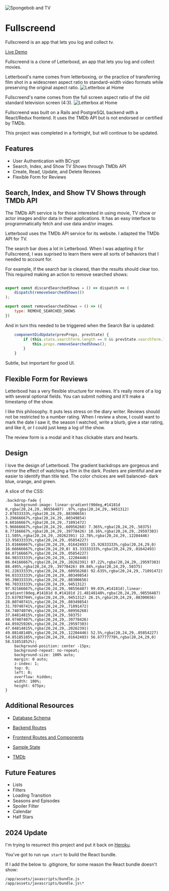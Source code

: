 ![Spongebob and TV](https://media.giphy.com/media/Sb7WSbjHFNIL6/giphy.gif)
# Fullscreend
Fullscreend is an app that lets you log and collect tv. 

[Live Demo](https://fullscreend-1e2cf806ef6e.herokuapp.com/)

Fullscreend is a clone of Letterboxd, an app that lets you log and collect movies. 

Letterboxd's name comes from letterboxing, or the practice of transferring film shot in a widescreen aspect ratio to standard-width video formats while preserving the original aspect ratio.
![Letterbox at Home](https://upload.wikimedia.org/wikipedia/commons/0/01/Image_cropping_235x1.jpg)

Fullscreend's name comes from the full screen aspect ratio of the old standard television screen (4:3). 
![Letterbox at Home](https://upload.wikimedia.org/wikipedia/commons/2/26/Image_cropping_133x1.jpg)

Fullscreend was built on a Rails and PostgreSQL backend with a React/Redux frontend. It uses the TMDb API but is not endorsed or certified by TMDb.

This project was completed in a fortnight, but will continue to be updated.

## Features

* User Authentication with BCrypt
* Search, Index, and Show TV Shows through TMDb API
* Create, Read, Update, and Delete Reviews
* Flexible Form for Reviews

## Search, Index, and Show TV Shows through TMDb API

The TMDb API service is for those interested in using movie, TV show or actor images and/or data in their applications. It has an easy interface to programmatically fetch and use data and/or images. 

Letterboxd uses the TMDb API service for its website. I adapted the TMDb API for TV.

The search bar does a lot in Letterboxd. When I was adapting it for Fullscreend, I was suprised to learn there were all sorts of behaviors that I needed to account for. 

For example, if the search bar is cleared, than the results should clear too. This required making an action to remove searched shows:

```javascript

export const discardSearchedShows = () => dispatch => (
    dispatch(removeSearchedShows())
);

export const removeSearchedShows = () => ({
    type: REMOVE_SEARCHED_SHOWS
})

```

And in turn this needed to be triggered when the Search Bar is updated:

```javascript
    componentDidUpdate(prevProps, prevState) {
        if (this.state.searchTerm.length == 0 && prevState.searchTerm.length > 0) {
            this.props.removeSearchedShows();
        }
    }
```

Subtle, but important for good UI.

## Flexible Form for Reviews

Letterboxd has a very flexible structure for reviews. It's really more of a log with several optional fields. You can submit nothing and it'll make a timestamp of the show.

I like this philosophy. It puts less stress on the diary writer. Reviews should not be restricted to a number rating. When I review a show, I could want to mark the date I saw it, the season I watched, write a blurb, give a star rating, and like it, or I could just keep a log of the show.

The review form is a modal and it has clickable stars and hearts.

## Design

I love the design of Letterboxd. The gradient backdrops are gorgeous and mirror the effect of watching a film in the dark. Posters are plentiful and are easier to identify than title text. The color choices are well balanced- dark blue, orange, and green.

A slice of the CSS:

```
.backdrop-fade {
    background-image: linear-gradient(90deg,#14181d 0,rgba(20,24,29,.98556487) .97%,rgba(20,24,29,.9451312) 2.07833333%,rgba(20,24,29,.88300656) 3.29666667%,rgba(20,24,29,.80349854) 4.60166667%,rgba(20,24,29,.71091472) 5.96666667%,rgba(20,24,29,.60956268) 7.365%,rgba(20,24,29,.50375) 8.77166667%,rgba(20,24,29,.39778426) 10.16%,rgba(20,24,29,.29597303) 11.505%,rgba(20,24,29,.20262391) 12.78%,rgba(20,24,29,.12204446) 13.95833333%,rgba(20,24,29,.05854227) 15.01666667%,rgba(20,24,29,.01642493) 15.92833333%,rgba(20,24,29,0) 16.66666667%,rgba(20,24,29,0) 83.33333333%,rgba(20,24,29,.01642493) 84.07166667%,rgba(20,24,29,.05854227) 84.98333333%,rgba(20,24,29,.12204446) 86.04166667%,rgba(20,24,29,.20262391) 87.22%,rgba(20,24,29,.29597303) 88.495%,rgba(20,24,29,.39778426) 89.84%,rgba(20,24,29,.50375) 91.22833333%,rgba(20,24,29,.60956268) 92.635%,rgba(20,24,29,.71091472) 94.03333333%,rgba(20,24,29,.80349854) 95.39833333%,rgba(20,24,29,.88300656) 96.70333333%,rgba(20,24,29,.9451312) 97.92166667%,rgba(20,24,29,.98556487) 99.03%,#14181d),linear-gradient(0deg,#14181d 0,#14181d 21.48148148%,rgba(20,24,29,.98556487) 23.63703704%,rgba(20,24,29,.9451312) 26.1%,rgba(20,24,29,.88300656) 28.80740741%,rgba(20,24,29,.80349854) 31.70740741%,rgba(20,24,29,.71091472) 34.74074074%,rgba(20,24,29,.60956268) 37.84814815%,rgba(20,24,29,.50375) 40.97407407%,rgba(20,24,29,.39778426) 44.05925926%,rgba(20,24,29,.29597303) 47.04814815%,rgba(20,24,29,.20262391) 49.88148148%,rgba(20,24,29,.12204446) 52.5%,rgba(20,24,29,.05854227) 54.85185185%,rgba(20,24,29,.01642493) 56.87777778%,rgba(20,24,29,0) 58.51851852%);
    background-position: center -15px;
    background-repeat: no-repeat;
    background-size: 100% auto;
    margin: 0 auto;
    z-index: 1;
    top: 0;
    left: 0;
    overflow: hidden;
    width: 100%;
    height: 675px;
}
```

## Additional Resources

* [Database Schema](https://github.com/kangaree/fullscreend/wiki/Schema)
* [Backend Routes](https://github.com/kangaree/fullscreend/wiki/Backend-Routes)
* [Frontend Routes and Components](https://github.com/kangaree/fullscreend/wiki/Frontend-Routes)
* [Sample State](https://github.com/kangaree/fullscreend/wiki/Sample-State-Shape)

* [TMDb](https://www.themoviedb.org)

## Future Features

* Lists
* Filters
* Loading Transition
* Seasons and Episodes
* Spoiler Filter
* Calendar
* Half Stars

## 2024 Update

I'm trying to resurrect this project and put it back on [Heroku](https://fullscreend-1e2cf806ef6e.herokuapp.com/).

You've got to run `npm start` to build the React bundle. 

If I add the below to .gitignore, for some reason the React bundle doesn't show:

```
/app/assets/javascripts/bundle.js
/app/assets/javascripts/bundle.js\*
```
